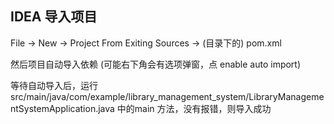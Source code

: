 ## IDEA 导入项目

File -> New -> Project From Exiting Sources -> (目录下的) pom.xml

然后项目自动导入依赖 (可能右下角会有选项弹窗，点 enable auto import)

等待自动导入后，运行 src/main/java/com/example/library_management_system/LibraryManagementSystemApplication.java 中的main 方法，没有报错，则导入成功